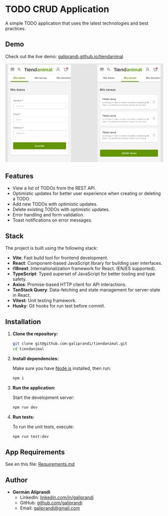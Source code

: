 # TODO CRUD Application

A simple TODO application that uses the latest technologies and best practices.

## Demo

Check out the live demo: <a href="https://galiprandi.github.io/tiendanimal" target="_blank">galiprandi.github.io/tiendanimal</a>

![screenshot](./public/screenshot.png)

## Features

- View a list of TODOs from the REST API.
- Optimistic updates for better user experience when creating or deleting a TODO.
- Add new TODOs with optimistic updates.
- Delete existing TODOs with optimistic updates.
- Error handling and form validation.
- Toast notifications on error messages.

## Stack

The project is built using the following stack:

- **Vite**: Fast build tool for frontend development.
- **React**: Component-based JavaScript library for building user interfaces.
- **i18next**: Internationalization framework for React. (EN/ES supported).
- **TypeScript**: Typed superset of JavaScript for better tooling and type safety.
- **Axios**: Promise-based HTTP client for API interactions.
- **TanStack Query**: Data-fetching and state management for server-state in React.
- **Vitest**: Unit testing framework.
- **Husky**: Git hooks for run test before commit.

## Installation

1. **Clone the repository:**

   ```bash
   git clone git@github.com:galiprandi/tiendanimal.git
   cd tiendanimal
   ```

2. **Install dependencies:**

   Make sure you have [Node.js](https://nodejs.org/) installed, then run:

   ```bash
   npm i
   ```

3. **Run the application:**

   Start the development server:

   ```bash
   npm run dev
   ```

4. **Run tests:**

   To run the unit tests, execute:

   ```bash
   npm run test:dev
   ```

## App Requirements

See en this file: [Requirements.md](./Requirements.md)

## Author

- **Germán Aliprandi**
  - LinkedIn: [linkedin.com/in/galiprandi](https://www.linkedin.com/in/galiprandi)
  - GitHub: [github.com/galiprandi](https://github.com/galiprandi)
  - Email: galiprandi@gmail.com

